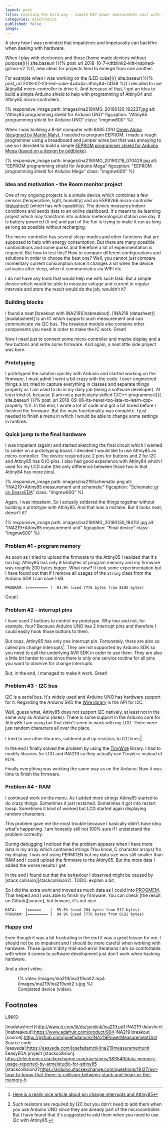 ```yaml
---
layout: post
title: Learning the hard way - simple DIY power measurement unit with INA219 and ATtiny85
categories: electronics
published: false
image: 
---
```


A story how I was reminded that impatience and impetuosity can backfire when dealing with hardware.

<!--more-->
When I play with electronics and those [home made devices without purpose]({{ site.baseurl }}{% post_url 2018-10-7-kittblink2-kitt-inspired-gizmo-v2 %}), new ideas for projects tend to emerge from one another. 

For example when I was working on the [LED cube]({{ site.baseurl }}{% post_url 2018-07-23-led-cube-4x4x4x-attiny84-74138 %}) I decided to use [Attiny84](https://www.microchip.com/wwwproducts/en/ATtiny84) micro-controller to drive it. And because of that, I got an idea to build a simple Arduino shield to help with programming of Attiny84 and Attiny85 micro-controllers. 

{% responsive_image path: images/ina219/IMG_20190120_162237.jpg alt: "Attiny85 programming shield for Arduino UNO" figcaption: "Attiny85 programming shield for Arduino UNO"  class: "imgmw600"  %}

When I was building a 8-bit computer with 8085 CPU [Omen Alpha (designed by Martin Maly)](https://www.hackster.io/adent/omen-alpha-77f86b), I needed to program EEPROM. I made a rough programmer using a breadboard and jumper wires but that was annoying to use so I decided to build a simple [EEPROM programmer shield for Arduino Mega (based on a design by oddbloke)](http://danceswithferrets.org/geekblog/?page_id=903).

{% responsive_image path: images/ina219/IMG_20190218_070429.jpg alt: "EEPROM programming shield for Arduino Mega" figcaption: "EEPROM programming shield for Arduino Mega"  class: "imgmw600" %}



### Idea and motivation - the Room monitor project

One of my ongoing projects is a simple device which combines a few sensors (temperature, light, humidity) and an ESP8266 micro-controller ([datasheet](https://www.espressif.com/sites/default/files/documentation/0a-esp8266ex_datasheet_en.pdf)) (which has wifi capability). The device measures indoor conditions and sends data to an online dashboard. It's meant to be learning project which may transform into outdoor meteorological station one day. It is battery powered (li-on) and part of the fun is trying to make it run as long as long as possible without recharging. 

The micro-controller has several sleep-modes and other functions that are supposed to help with energy consumption. But there are many possible combinations and some quirks and therefore a lot of experimentation is required. But how to test this? How to compare different configurations and solutions in order to choose the best one? Well, you cannot just compare momentary current consumption since it changes a lot when the device activates after sleep, when it communicates via WIFI etc.

I do not have any tools that would help me with such task. But a simple device which would be able to measure voltage and current in regular intervals and store the result would do the job, wouldn't it?

### Building blocks

I found a neat [breakout with INA219][inabreakout]. [INA219 (datasheet)][inadatasheet] is an IC which supports such measurement and can communicate via I2C bus. The breakout module also contains other components you need in order to make the IC work. Great!

Now I need just to connect some micro-controller and maybe display and a few buttons and write some firmware. And again, a neat little side project was born.

### Prototyping

I prototyped the solution quickly with Arduino and started working on the firmware. I must admit I went a bit crazy with the code. I over-engineered things a lot, tried to capture everything in classes and separate things properly as I am used to do in my daily job (being a software developer). At least kind of, because [I am not a particularly skilled C/C++ programmer]({{ site.baseurl }}{% post_url 2018-09-06-its-never-too-late-to-learn-cpp-properly %}). In the end, I wrote a lot of code and got a bit bored before I finished the firmware. But the main functionality was complete. I just needed to finish a menu in which I would be able to change some settings in runtime. 

### Quick jump to the final hardware

I was impatient (again) and started sketching the final circuit which I wanted to solder on a prototyping board. I decided I would like to use Attiny85 as micro-controller. The device required just 2 pins for buttons and 2 for I2C and Attiny85 has 6 IO pins. I also had good experience with Attiny84 which I used for my LCD cube (the only difference between those two is that Attiny84 has more pins).

{% responsive_image path: images/ina219/schematic.png alt: "INA219+Attiny85 measurement unit schematic" figcaption: "Schematic <a href='https://easyeda.com/josefadamcik/ina219measurementunit'>or on EeasyEDA</a>" class: "imgmw600"  %}

Again, I was impatient. So I actually soldered the things together without building a prototype with Attiny85. And that was a mistake. But it looks neat, doesn't it?

{% responsive_image path: images/ina219/IMG_20190130_194112.jpg alt: "INA219+Attiny85 measurement unit" figcaption: "Final device" class: "imgmw600"  %}

### Problem #1 - program memory

As soon as I tried to upload the firmware to the Attiny85 I realized that it's too big. Attiny85 has only 8 kilobytes of program memory and my firmware was roughly 200 bytes bigger. What now? It took some experimentation but I have found out that if I remove all usages of the `String` class from the Arduino SDK I can save 1 kB. 

```
PROGRAM: [========= ]  94.9% (used 7776 bytes from 8192 bytes)
```

Great!

### Problem #2 - interrupt pins

I have used 2 buttons to control my prototype. Why two and not, for example, four? Because Arduino UNO has 2 interrupt pins and therefore I could easily hook those buttons to them. 

But oops, Attiny85 has only one interrupt pin. Fortunately, there are also so called pin change interrupts[^1]. They are not supported by Arduino SDK so you need to call the underlying AVR SDK in order to use them. They are also a little bit harder to use since there is only one service routine for all pins you want to observe for change interrupts. 

But, in the end, I managed to make it work. Great!

### Problem #3 - I2C bus

I2C is a serial bus. It's widely used and Arduino UNO has hardware support for it. Regarding the Arduino SKD the [Wire library](https://www.arduino.cc/en/reference/wire) is the API for I2C. 

Well, guess what, Attiny85 does not support I2C natively, at least not in the same way as Arduino (does). There is some support in the Arduino core for Attiny85 I am using but that didn't seem to work with my LCD. There were just random characters all over the place.

I tried to use other libraries, soldered pull up resistors to I2C lines[^2]. 

In the end I finally solved the problem by using the [TinyWire](https://github.com/adafruit/TinyWireM) library. I had to modify libraries for  LCD and INA219 so they actually use `TinyWire` instead of `Wire`.

Finally everything was working the same way as on the Arduino. Now it was time to finish the firmware.

### Problem #4 - RAM

I continued work on the menu. As I added more strings Attiny85 started to do crazy things. Sometimes it just restarted. Sometimes it got into restart loosp. Sometimes it kind of worked but LCD started again displaying random characters. 

This problem gave me the most trouble because I basically didn't have idea what's happening. I am honestly still not 100% sure if I understand the problem correctly.

During debugging I noticed that the problem appears when I have more data in my array which contained strings (You know, C character arrays) fro my display. I was not using PERMGEN but my data size was still smaller than RAM and I could upload the firmware to the Attiny85. But the more data I added the worse results I get.

In the end I found out that the behaviour I observed might be caused by [stack collision][stackcollision2]. TODO: explain a bit.

So I did the extra work and moved as much data as I could into [PROGMEM](https://www.arduino.cc/reference/en/language/variables/utilities/progmem/). That helped and I was able to finish my firmware. You can check [the result on Github][source], but beware, it's not nice.

```
DATA:    [======    ]  55.5% (used 284 bytes from 512 bytes)
PROGRAM: [========= ]  94.9% (used 7776 bytes from 8192 bytes)
```

### Happy end 

Even though it was a bit frustrating in the end it was a great lesson for me. I should not be so impatient and I should be more careful when working with hardware. Those quick'n'dirty trial-and-error iterations I am so comfortable with when it comes to software development just don't work when hacking hardware.

And a short video.

<figure >
    {% video /images/ina219/ina219unit2.mp4 /images/ina219/ina219unit2 s.jpg %}
    <figcaption>Completed device (video).</figcaption>
</figure>

## Footnotes

[^1]: [Here is a really nice article about pin change interrupts and Attiny85](https://thewanderingengineer.com/2014/08/11/arduino-pin-change-interrupts/)
[^2]: Such resistors are required by I2C but you don't need to add them when you use Arduino UNO since they are already part of the microcontroller. But I have found that it's suggested to add them when you need to use I2c with Attiny85.

LINKS:

[inadatasheet]:http://www.ti.com/lit/ds/symlink/ina219.pdf INA219 datasheet
[inabreakout]:https://www.adafruit.com/product/904 INA219 breakout
[source]:https://github.com/josefadamcik/INA219PowerMeasurementUnit Source code
[easyeda]:https://easyeda.com/josefadamcik/ina219measurementunit EeasyEDA project
[stackcollision]: https://electronics.stackexchange.com/questions/383549/data-memory-usage-reported-by-atmelstudio-for-attiny85
[stackcollision2]:https://arduino.stackexchange.com/questions/19127/avr-how-to-know-that-there-is-collision-between-stack-and-heap-or-the-memory-h


